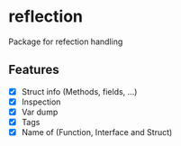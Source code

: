 # reflection

Package for refection handling

## Features
- [x] Struct info (Methods, fields, ...)
- [x] Inspection
- [x] Var dump
- [x] Tags
- [x] Name of (Function, Interface and Struct)